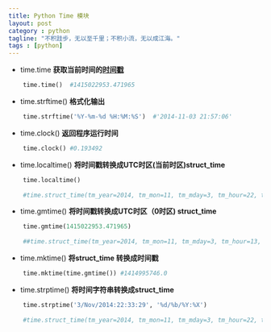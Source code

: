 ```yaml
---
title: Python Time 模块
layout: post
category : python
tagline: "不积跬步，无以至千里；不积小流，无以成江海。"
tags : [python]
---
```

- time.time **获取当前时间的[时间戳](http://zh.wikipedia.org/zh-cn/%E6%99%82%E9%96%93%E6%88%B3)**  
```python
    time.time()  #1415022953.471965
```  
- time.strftime() **格式化输出**  
```python
 	time.strftime('%Y-%m-%d %H:%M:%S')  #'2014-11-03 21:57:06'	
```
- time.clock() **返回程序运行时间**  
```python
	time.clock() #0.193492
```
- time.localtime() **将时间戳转换成UTC时区(当前时区)struct_time**  
```python
	time.localtime()
    
    #time.struct_time(tm_year=2014, tm_mon=11, tm_mday=3, tm_hour=22, tm_min=25, tm_sec=18, tm_wday=0, tm_yday=307, tm_isdst=0)
```  
- time.gmtime() **将时间戳转换成UTC时区（0时区) struct_time**  
```python
	time.gmtime(1415022953.471965)
    
	##time.struct_time(tm_year=2014, tm_mon=11, tm_mday=3, tm_hour=13, tm_min=55, tm_sec=53, tm_wday=0, tm_yday=307, tm_isdst=0)
```  
- time.mktime() **将struct_time 转换成时间戳**  
```python
	time.mktime(time.gmtime()) #1414995746.0
```  
- time.strptime() **将时间字符串转换成struct_time**  
```python
	time.strptime('3/Nov/2014:22:33:29', '%d/%b/%Y:%X')
    
    #time.struct_time(tm_year=2014, tm_mon=11, tm_mday=3, tm_hour=22, tm_min=33, tm_sec=29, tm_wday=0, tm_yday=307, tm_isdst=-1)
```  